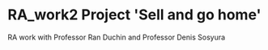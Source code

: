 # RA_work2 Project 'Sell and go home'
 RA work with Professor Ran Duchin and Professor Denis Sosyura
  
